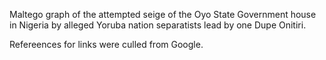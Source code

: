 Maltego graph of the attempted seige of the Oyo State Government house in Nigeria by alleged Yoruba nation separatists lead by one Dupe Onitiri.

Refereences for links were culled from Google.
